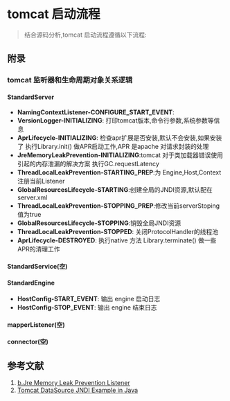 # tomcat 启动流程

> 结合源码分析,tomcat 启动流程遵循以下流程:

## 附录

### tomcat 监听器和生命周期对象关系逻辑

#### StandardServer

* **NamingContextListener-CONFIGURE_START_EVENT**: 
* **VersionLogger-INITIALIZING**:  打印tomcat版本,命令行参数,系统参数等信息
* **AprLifecycle-INITIALIZING**:  检查apr扩展是否安装,默认不会安装,如果安装了 执行Library.init() 做APR启动工作,APR 是apache 对请求封装的处理
* **JreMemoryLeakPrevention-INITIALIZING**:tomcat 对于类加载器错误使用引起的内存泄漏的解决方案    执行GC.requestLatency
* **ThreadLocalLeakPrevention-STARTING_PREP**:为 Engine,Host,Context 注册当前Listener
* **GlobalResourcesLifecycle-STARTING**:创建全局的JNDI资源,默认配在 server.xml
* **ThreadLocalLeakPrevention-STOPPING_PREP**:修改当前serverStoping 值为true
* **GlobalResourcesLifecycle-STOPPING**:销毁全局JNDI资源
* **ThreadLocalLeakPrevention-STOPPED**: 关闭ProtocolHandler的线程池
* **AprLifecycle-DESTROYED**: 执行native 方法 Library.terminate() 做一些APR的清理工作

#### StandardService(空)

#### StandardEngine

* **HostConfig-START_EVENT**: 输出 engine 启动日志
* **HostConfig-STOP_EVENT**: 输出 engine 结束日志

#### mapperListener(空)

#### connector(空)

## 参考文献

1. [b.Jre Memory Leak Prevention Listener](https://www.cnblogs.com/yuantongaaaaaa/p/10313326.html)
2. [Tomcat DataSource JNDI Example in Java](https://www.journaldev.com/2513/tomcat-datasource-jndi-example-java)
